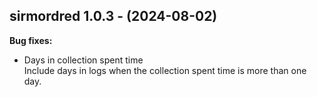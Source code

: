 ## sirmordred 1.0.3 - (2024-08-02)

**Bug fixes:**

 * Days in collection spent time\
   Include days in logs when the collection spent time is more than one
   day.

